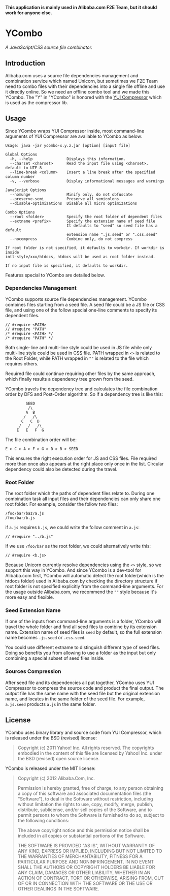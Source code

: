 **This application is mainly used in Alibaba.com F2E Team, but it should work for anyone else.**

YCombo
======

*A JavaScript/CSS source file combinator.*

Introduction
------------

Alibaba.com uses a source file dependencies management and combination service which named Unicorn, but sometimes we F2E Team need to combo files with their dependencies into a single file offline and use it directly online. So we need an offline combo tool and we made this YCombo. The "Y" in "YCombo" is honored with the [YUI Compressor](http://developer.yahoo.com/yui/compressor/) which is used as the compressor lib.

Usage
-----

Since YCombo wraps YUI Compressor inside, most command-line arguments of YUI Compressor are available to YCombo as below:

	Usage: java -jar ycombo-x.y.z.jar [option] [input file]
				
	Global Options
	  -h, --help               Displays this information.
	  --charset <charset>      Read the input file using <charset>, default to UTF-8
	  --line-break <column>    Insert a line break after the specified column number
	  -v, --verbose            Display informational messages and warnings
				
	JavaScript Options
	  --nomunge                Minify only, do not obfuscate
	  --preserve-semi          Preserve all semicolons
	  --disable-optimizations  Disable all micro optimizations
				
	Combo Options
	  --root <folder>          Specify the root folder of dependent files
	  --extname <prefix>       Specify the extension name of seed file
	                           It defaults to "seed" so seed file has a default
	                           extension name ".js.seed" or ".css.seed"
      --nocompress             Combine only, do not compress
				
	If root folder is not specified, it defaults to workdir. If workdir is inside
	intl-style/xxx/htdocs, htdocs will be used as root folder instead.
				
	If no input file is specified, it defaults to workdir.

Features special to YCombo are detailed below.

### Dependencies Management

YCombo supports source file dependencies management. YCombo combines files starting from a seed file. A seed file could be a JS file or CSS file, and using one of the follow special one-line comments to specify its dependent files.

	// #require <PATH>
	// #require "PATH"
	/* #require <PATH> */
	/* #require "PATH" */

Both single-line and multi-line style could be used in JS file while only multi-line style could be used in CSS file. PATH wrapped in `<>` is related to the Root Folder, while PATH wrapped in `""` is related to the file which requires others.

Required file could continue requiring other files by the same approach, which finally results a dependency tree grown from the seed.

YCombo travels the dependency tree and calculates the file combination order by DFS and Post-Order algorithm. So if a dependency tree is like this:

	         SEED
	          /\
	         A  B
	        /   /\
	       C   C  D
	      /   /   /\
	     E   E   F  G

The file combination order will be:

	E > C > A > F > G > D > B > SEED

This ensures the right execution order for JS and CSS files. File required more than once also appears at the right place only once in the list. Circular dependency could also be detected during the travel.

### Root Folder

The root folder which the paths of dependent files relate to. During one combination task all input files and their dependencies can only share one root folder. For example, consider the follow two files:

	/foo/bar/baz/a.js
	/foo/bar/b.js

if `a.js` requires `b.js`, we could write the follow comment in `a.js`:

	// #require "../b.js"

If we use `/foo/bar` as the root folder, we could alternatively write this:

	// #require <b.js>

Because Unicorn currently resolve dependencies using the `<>` style, so we support this way in YCombo. And since YCombo is a dev-tool for Alibaba.com first, YCombo will automatic detect the root folder(which is the htdocs folder) used in Alibaba.com by checking the directory structure if root folder is not specified explicitly from the command-line arguments. For the usage outside Alibaba.com, we recommend the `""` style because it's more easy and flexible.

### Seed Extension Name

If one of the inputs from command-line arguments is a folder, YCombo will travel the whole folder and find all seed files to combine by its extension name. Extension name of seed files is `seed` by default, so the full extension name becomes `.js.seed` or `.css.seed`.

You could use different extname to distinguish different type of seed files. Doing so benefits you from allowing to use a folder as the input but only combining a special subset of seed files inside.

### Sources Compression

After seed file and its dependencies all put together, YCombo uses YUI Compressor to compress the source code and product the final output. The output file has the same name with the seed file but the original extension name, and locates in the same folder of the seed file. For example, `a.js.seed` products `a.js` in the same folder.

License
-------

YCombo uses binary library and source code from YUI Compressor, which is released under the BSD (revised) license:

>Copyright (c) 2011 Yahoo! Inc.  All rights reserved.
>The copyrights embodied in the content of this file are licensed
>by Yahoo! Inc. under the BSD (revised) open source license.

YCombo is released under the MIT license:

>Copyright (c) 2012 Alibaba.Com, Inc.
>
>Permission is hereby granted, free of charge, to any person obtaining a copy of
>this software and associated documentation files (the "Software"), to deal in
>the Software without restriction, including without limitation the rights to
>use, copy, modify, merge, publish, distribute, sublicense, and/or sell copies
>of the Software, and to permit persons to whom the Software is furnished to do
>so, subject to the following conditions:
>
>The above copyright notice and this permission notice shall be included in all
>copies or substantial portions of the Software.
>
>THE SOFTWARE IS PROVIDED "AS IS", WITHOUT WARRANTY OF ANY KIND, EXPRESS OR
>IMPLIED, INCLUDING BUT NOT LIMITED TO THE WARRANTIES OF MERCHANTABILITY,
>FITNESS FOR A PARTICULAR PURPOSE AND NONINFRINGEMENT. IN NO EVENT SHALL THE
>AUTHORS OR COPYRIGHT HOLDERS BE LIABLE FOR ANY CLAIM, DAMAGES OR OTHER
>LIABILITY, WHETHER IN AN ACTION OF CONTRACT, TORT OR OTHERWISE, ARISING FROM,
>OUT OF OR IN CONNECTION WITH THE SOFTWARE OR THE USE OR OTHER DEALINGS IN THE
>SOFTWARE.